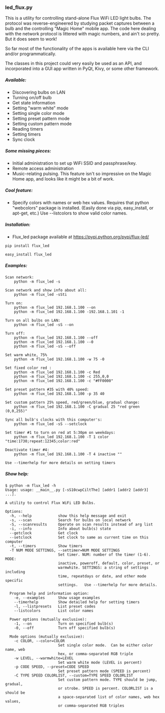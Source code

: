 ### led_flux.py 

This is a utility for controlling stand-alone Flux WiFi LED light bulbs.
The protocol was reverse-engineered by studying packet captures between a 
bulb and the controlling "Magic Home" mobile app.  The code here dealing 
with the network protocol is littered with magic numbers, and ain't so pretty.
But it does seem to work!

So far most of the functionality of the apps is available here via the CLI
and/or programmatically.

The classes in this project could very easily be used as an API, and incorporated into a GUI app written 
in PyQt, Kivy, or some other framework.

##### Available:
* Discovering bulbs on LAN
* Turning on/off bulb
* Get state information
* Setting "warm white" mode
* Setting single color mode
* Setting preset pattern mode
* Setting custom pattern mode
* Reading timers
* Setting timers
* Sync clock
	
##### Some missing pieces:
* Initial administration to set up WiFi SSID and passphrase/key.
* Remote access administration
* Music-relating pulsing. This feature isn't so impressive on the Magic Home app, 
and looks like it might be a bit of work.
	  
##### Cool feature:
* Specify colors with names or web hex values.  Requires that python "webcolors" 
package is installed.  (Easily done via pip, easy_install, or apt-get, etc.) Use --listcolors to show valid color names.

##### Installation:
* Flux_led package available at https://pypi.python.org/pypi/flux-led/
```
pip install flux_led

easy_install flux_led
```

##### Examples:
```
Scan network:
	python -m flux_led -s

Scan network and show info about all:
	python -m flux_led -sSti

Turn on:
	python -m flux_led 192.168.1.100 --on
	python -m flux_led 192.168.1.100 -192.168.1.101 -1

Turn on all bulbs on LAN:
	python -m flux_led -sS --on

Turn off:
	python -m flux_led 192.168.1.100 --off
	python -m flux_led 192.168.1.100 --0
	python -m flux_led -sS --off
	
Set warm white, 75%
	python -m flux_led 192.168.1.100 -w 75 -0	

Set fixed color red :
	python -m flux_led 192.168.1.100 -c Red
	python -m flux_led 192.168.1.100 -c 255,0,0
	python -m flux_led 192.168.1.100 -c "#FF0000"
	
Set preset pattern #35 with 40% speed:	
	python -m flux_led 192.168.1.100 -p 35 40
	
Set custom pattern 25% speed, red/green/blue, gradual change:
	python -m flux_led 192.168.1.100 -C gradual 25 "red green (0,0,255)"

Sync all bulb's clocks with this computer's:
	python -m flux_led -sS --setclock
		
Set timer #1 to turn on red at 5:30pm on weekdays:
	python -m flux_led 192.168.1.100 -T 1 color "time:1730;repeat:12345;color:red"
	
Deactivate timer #4:
	python -m flux_led 192.168.1.100 -T 4 inactive ""

Use --timerhelp for more details on setting timers
```
	
##### Show help:
```	
$ python -m flux_led -h
Usage: usage: __main__.py [-sS10cwpCiltThe] [addr1 [addr2 [addr3] ...].

A utility to control Flux WiFi LED Bulbs.

Options:
  -h, --help            show this help message and exit
  -s, --scan            Search for bulbs on local network
  -S, --scanresults     Operate on scan results instead of arg list
  -i, --info            Info about bulb(s) state
  --getclock            Get clock
  --setclock            Set clock to same as current time on this computer
  -t, --timers          Show timers
  -T NUM MODE SETTINGS, --settimer=NUM MODE SETTINGS
                        Set timer. NUM: number of the timer (1-6). MODE:
                        inactive, poweroff, default, color, preset, or
                        warmwhite. SETTINGS: a string of settings including
                        time, repeatdays or date, and other mode specific
                        settings.   Use --timerhelp for more details.

  Program help and information option:
    -e, --examples      Show usage examples
    --timerhelp         Show detailed help for setting timers
    -l, --listpresets   List preset codes
    --listcolors        List color names

  Power options (mutually exclusive):
    -1, --on            Turn on specified bulb(s)
    -0, --off           Turn off specified bulb(s)

  Mode options (mutually exclusive):
    -c COLOR, --color=COLOR
                        Set single color mode.  Can be either color name, web
                        hex, or comma-separated RGB triple
    -w LEVEL, --warmwhite=LEVEL
                        Set warm white mode (LEVEL is percent)
    -p CODE SPEED, --preset=CODE SPEED
                        Set preset pattern mode (SPEED is percent)
    -C TYPE SPEED COLORLIST, --custom=TYPE SPEED COLORLIST
                        Set custom pattern mode. TYPE should be jump, gradual,
                        or strobe. SPEED is percent. COLORLIST is a should be
                        a space-separated list of color names, web hex values,
                        or comma-separated RGB triples

```
